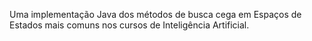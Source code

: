Uma implementação Java dos métodos de busca cega em Espaços de Estados mais comuns nos cursos de Inteligência Artificial.
